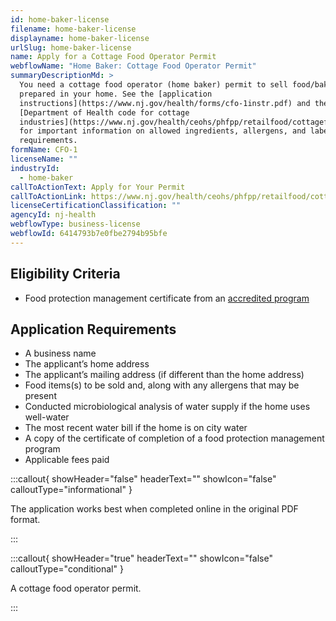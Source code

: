 ```yaml
---
id: home-baker-license
filename: home-baker-license
displayname: home-baker-license
urlSlug: home-baker-license
name: Apply for a Cottage Food Operator Permit
webflowName: "Home Baker: Cottage Food Operator Permit"
summaryDescriptionMd: >
  You need a cottage food operator (home baker) permit to sell food/baked goods
  prepared in your home. See the [application
  instructions](https://www.nj.gov/health/forms/cfo-1instr.pdf) and the
  [Department of Health code for cottage
  industries](https://www.nj.gov/health/ceohs/phfpp/retailfood/cottagefood.shtml#5)
  for important information on allowed ingredients, allergens, and labeling
  requirements.
formName: CFO-1
licenseName: ""
industryId:
  - home-baker
callToActionText: Apply for Your Permit
callToActionLink: https://www.nj.gov/health/ceohs/phfpp/retailfood/cottagefood.shtml
licenseCertificationClassification: ""
agencyId: nj-health
webflowType: business-license
webflowId: 6414793b7e0fbe2794b95bfe
---
```


## Eligibility Criteria

- Food protection management certificate from an [accredited program](https://www.nj.gov/health/ceohs/phfpp/retailfood/cottagefood.shtml#5:~:text=FOOD%20PROTECTION%20MANAGER%20CERTIFICATION)

## Application Requirements

- A business name
- The applicant’s home address
- The applicant’s mailing address (if different than the home address)
- Food items(s) to be sold and, along with any allergens that may be present
- Conducted microbiological analysis of water supply if the home uses well-water
- The most recent water bill if the home is on city water
- A copy of the certificate of completion of a food protection management program
- Applicable fees paid

:::callout{ showHeader="false" headerText="" showIcon="false" calloutType="informational" }

T﻿he application works best when completed online in the original PDF format.

:::

:::callout{ showHeader="true" headerText="" showIcon="false" calloutType="conditional" }

A cottage food operator permit.

:::
